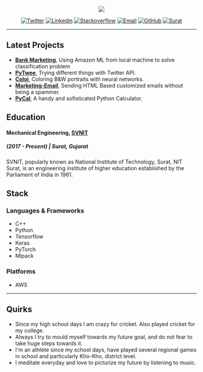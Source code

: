 <p align="center"><img src="https://pbs.twimg.com/profile_images/1033711461921566725/YarMjDSW_400x400.jpg"></p>

<p align="center">
  <a href="https://twitter.com/shravan9892"><img src="https://img.shields.io/badge/Twitter-@shravan9892-34A1F2.svg" alt="Twitter"></a>
  <a href="https://www.linkedin.com/in/shettyshravankumar/"><img src="https://img.shields.io/badge/Linkedin-shettyshravankumar-71EF8E.svg" alt="Linkedin"></a>
  <a href="https://stackoverflow.com/users/9841117/theshetty-paradise"><img src="https://img.shields.io/badge/Stackoverflow--TheSHETTYParadise.svg" alt="Stackoverflow"></a>
  <a href="mailto:shravankumarshetty9892@gmail.com"><img src="https://img.shields.io/badge/Email-Gmail-red.svg" alt="Email"></a>
  <a href="https://github.com/shravankumar9892"><img src="https://img.shields.io/badge/GitHub-1012-000000.svg" alt="GitHub"></a>
  <a href="https://goo.gl/vHiUCU"><img src="https://img.shields.io/badge/Location-Surat-00FFB4.svg" alt="Surat"></a>

</p>

---



## Latest Projects 

- [**Bank Marketing**](https://goo.gl/rshBrB), Using Amazon ML from local machine to solve classification problem
- [**PyTwee**](https://github.com/shravankumar9892/pytwee), Trying different things with Twitter API.
- [**Coloi**](https://github.com/shravankumar9892/coloi), Coloring B&W portraits with neural networks.
- [**Marketing-Email**](https://github.com/shravankumar9892/marketing-email), Sending HTML Based customized emails without being a spammer.
- [**PyCal**](https://github.com/shravankumar9892/pycal), A handy and sofisticated Python Calculator. 



## Education

#### Mechanical Engineering, [SVNIT](http://www.svnit.ac.in/)
##### (2017 - Present) | Surat, Gujarat

SVNIT, popularly known as National Institute of Technology, Surat, NIT Surat, is an engineering institute of higher education established by the Parliament of India in 1961. 


## Stack

### Languages & Frameworks

- C++
- Python
- Tensorflow
- Keras
- PyTorch
- Mlpack

### Platforms
- AWS

---


## Quirks

- Since my high school days I am crazy for cricket. Also played cricket for my college. 
- Always I try to mould myself towards my future goal, and do not fear to take huge steps towards it. 
- I'm an athlete since my school days, have played several regional games in school and particularly Kho-Kho, district level. 
- I meditate everyday and love to picturize my future by listening to music. 
